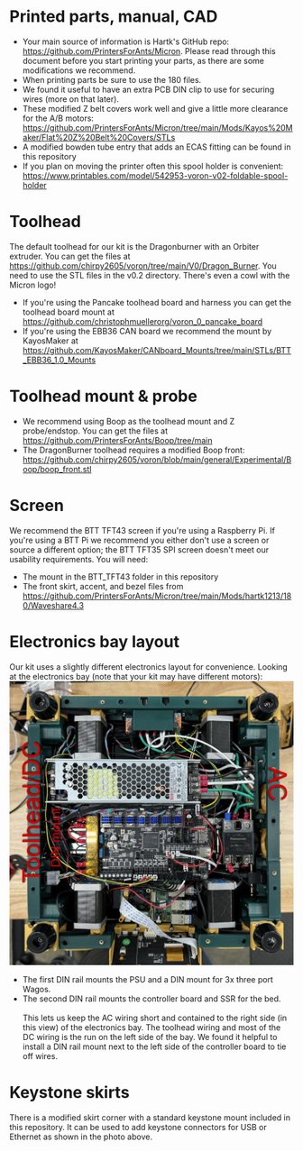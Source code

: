 # Printed parts, manual, CAD
- Your main source of information is Hartk's GitHub repo: https://github.com/PrintersForAnts/Micron. Please read through this document before you start printing your parts, as there are some modifications we recommend.
- When printing parts be sure to use the 180 files.
- We found it useful to have an extra PCB DIN clip to use for securing wires (more on that later).
- These modified Z belt covers work well and give a little more clearance for the A/B motors: https://github.com/PrintersForAnts/Micron/tree/main/Mods/Kayos%20Maker/Flat%20Z%20Belt%20Covers/STLs
- A modified bowden tube entry that adds an ECAS fitting can be found in this repository
- If you plan on moving the printer often this spool holder is convenient: https://www.printables.com/model/542953-voron-v02-foldable-spool-holder
# Toolhead
The default toolhead for our kit is the Dragonburner with an Orbiter extruder. You can get the files at https://github.com/chirpy2605/voron/tree/main/V0/Dragon_Burner. You need to use the STL files in the v0.2 directory. There's even a cowl with the Micron logo!

- If you're using the Pancake toolhead board and harness you can get the toolhead board mount at https://github.com/christophmuellerorg/voron_0_pancake_board
- If you're using the EBB36 CAN board we recommend the mount by KayosMaker at https://github.com/KayosMaker/CANboard_Mounts/tree/main/STLs/BTT_EBB36_1.0_Mounts

# Toolhead mount & probe
- We recommend using Boop as the toolhead mount and Z probe/endstop. You can get the files at https://github.com/PrintersForAnts/Boop/tree/main
- The DragonBurner toolhead requires a modified Boop front: https://github.com/chirpy2605/voron/blob/main/general/Experimental/Boop/boop_front.stl

# Screen
We recommend the BTT TFT43 screen if you're using a Raspberry Pi. If you're using a BTT Pi we recommend you either don't use a screen or source a different option; the BTT TFT35 SPI screen doesn't meet our usability requirements. You will need:
- The mount in the BTT_TFT43 folder in this repository
- The front skirt, accent, and bezel files from https://github.com/PrintersForAnts/Micron/tree/main/Mods/hartk1213/180/Waveshare4.3

# Electronics bay layout
Our kit uses a slightly different electronics layout for convenience. Looking at the electronics bay (note that your kit may have different motors):
![image](images/image_001.jpg)
- The first DIN rail mounts the PSU and a DIN mount for 3x three port Wagos.
- The second DIN rail mounts the controller board and SSR for the bed.
<br><br>This lets us keep the AC wiring short and contained to the right side (in this view) of the electronics bay. The toolhead wiring and most of the DC wiring is the run on the left side of the bay. We found it helpful to install a DIN rail mount next to the left side of the controller board to tie off wires.

# Keystone skirts
There is a modified skirt corner with a standard keystone mount included in this repository. It can be used to add keystone connectors for USB or Ethernet as shown in the photo above.